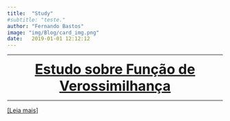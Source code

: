 ```yaml
---
title:  "Study"
#subtitle: "teste."
author: "Fernando Bastos"
image: "img/Blog/card_img.png"
date:   2019-01-01 12:12:12
---
```



***

<center><font size="6" color="#76asaf">
<a href="/blog_posts/14-08-2019/post1">
<b>Estudo sobre Função de Verossimilhança</b>
</a></font></center>

***

[[Leia mais]](/blog_posts/14-08-2019/post1)

